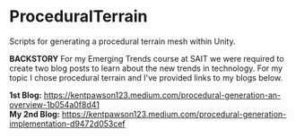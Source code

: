 # ProceduralTerrain
Scripts for generating a procedural terrain mesh within Unity.

**BACKSTORY**
For my Emerging Trends course at SAIT we were required to create two blog posts to learn about the new trends in technology. 
For my topic I chose procedural terrain and I've provided links to my blogs below.

**1st Blog:** https://kentpawson123.medium.com/procedural-generation-an-overview-1b054a0f8d41 <br/>
**My 2nd Blog:** https://kentpawson123.medium.com/procedural-generation-implementation-d9472d053cef
